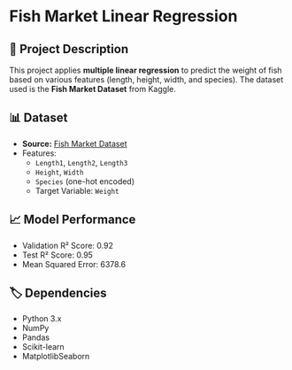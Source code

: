 # Fish Market Linear Regression

## 📌 Project Description
This project applies **multiple linear regression** to predict the weight of fish based on various features (length, height, width, and species). The dataset used is the **Fish Market Dataset** from Kaggle.

## 📊 Dataset
- **Source:** [Fish Market Dataset](https://www.kaggle.com/datasets/aungpyaeap/fish-market)
- Features:
  - `Length1`, `Length2`, `Length3`
  - `Height`, `Width`
  - `Species` (one-hot encoded)
  - Target Variable: `Weight`

  
## 📈 Model Performance
- Validation R² Score: 0.92
- Test R² Score: 0.95
- Mean Squared Error: 6378.6

## 🏷️ Dependencies
- Python 3.x
- NumPy
- Pandas
- Scikit-learn
- MatplotlibSeaborn
